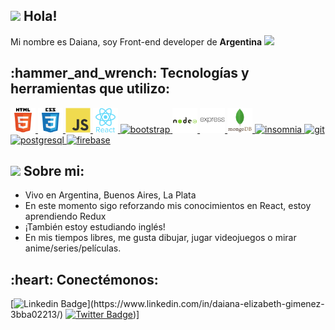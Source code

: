 <h2> <img src="https://emojis.slackmojis.com/emojis/images/1588315024/8823/hyperkitty.gif?1588315024" width="30" /> Hola! </h2>

Mi nombre es Daiana, soy Front-end developer de **Argentina** <img src="https://upload.wikimedia.org/wikipedia/commons/thumb/1/1a/Flag_of_Argentina.svg/1200px-Flag_of_Argentina.svg.png" width="28" />

<h2 align="left">:hammer_and_wrench: Tecnologías y herramientas que utilizo:</h2>

<p align="left">
    <a href="https://www.w3.org/html/" target="_blank"> <img src="https://raw.githubusercontent.com/devicons/devicon/master/icons/html5/html5-original-wordmark.svg" alt="html5" width="40" height="40"/> </a>
    <a href="https://www.w3schools.com/css/" target="_blank"> <img src="https://raw.githubusercontent.com/devicons/devicon/master/icons/css3/css3-original-wordmark.svg" alt="css3" width="40" height="40"/> </a>
    <a href="https://developer.mozilla.org/en-US/docs/Web/JavaScript" target="_blank"> <img src="https://raw.githubusercontent.com/devicons/devicon/master/icons/javascript/javascript-original.svg" alt="javascript" width="40" height="40"/> </a>
<a href="https://reactjs.org/" target="_blank"> <img src="https://raw.githubusercontent.com/devicons/devicon/master/icons/react/react-original-wordmark.svg" alt="react" width="40" height="40"/> </a>
<a href="https://getbootstrap.com/" target="_blank"> <img src="https://upload.wikimedia.org/wikipedia/commons/thumb/b/b2/Bootstrap_logo.svg/1200px-Bootstrap_logo.svg.png" alt="bootstrap" width="40" height="40"/> </a>
      <a href="https://nodejs.org" target="_blank"> <img src="https://raw.githubusercontent.com/devicons/devicon/master/icons/nodejs/nodejs-original-wordmark.svg" alt="nodejs" width="40" height="40"/> </a>
    <a href="https://expressjs.com" target="_blank"> <img src="https://raw.githubusercontent.com/devicons/devicon/master/icons/express/express-original-wordmark.svg" alt="express" width="40" height="40"/> </a>
    <a href="https://www.mongodb.com/" target="_blank"> <img src="https://raw.githubusercontent.com/devicons/devicon/master/icons/mongodb/mongodb-original-wordmark.svg" alt="mongodb" width="40" height="40"/> </a>
<a href="https://insomnia.rest/download" target="_blank"> <img src="https://seeklogo.com/images/I/insomnia-logo-A35E09EB19-seeklogo.com.png" alt="insomnia" width="40" height="40"/> </a>
<a href="https://git-scm.com/" target="_blank"> <img src="https://www.vectorlogo.zone/logos/git-scm/git-scm-icon.svg" alt="git" width="40" height="40"/> </a>
<a href="https://www.postgresql.org/" target="_blank"> <img src="https://upload.wikimedia.org/wikipedia/commons/thumb/2/29/Postgresql_elephant.svg/640px-Postgresql_elephant.svg.png" alt="postgresql" width="40" height="40"/> </a>
<a href="https://firebase.google.com/" target="_blank"> <img src="https://www.vectorlogo.zone/logos/firebase/firebase-icon.svg" alt="firebase" width="40" height="40"/> </a>
</p>

<h2 align="left"> <img src="https://media.giphy.com/media/mGcNjsfWAjY5AEZNw6/giphy.gif" width="50"> Sobre mi:</h2>

- Vivo en Argentina, Buenos Aires, La Plata
- En este momento sigo reforzando mis conocimientos en React, estoy aprendiendo Redux
- ¡También estoy estudiando inglés! 
- En mis tiempos libres, me gusta dibujar, jugar videojuegos o mirar anime/series/películas.

<h2 align="left">:heart: Conectémonos:</h2>

[![Linkedin Badge](https://img.shields.io/badge/-Daiana-blue?style=flat-square&logo=Linkedin&logoColor=white&link=[https://www.linkedin.com/in/imsivram1999/](https://www.linkedin.com/in/daiana-elizabeth-gimenez-3bba02213/))](https://www.linkedin.com/in/daiana-elizabeth-gimenez-3bba02213/)
[![Twitter Badge](https://img.shields.io/twitter/url/https/twitter.com/Nami_Ne09.svg?style=social&label=Follow%20%40Nami_Ne09)](https://www.twitter.com/Nami_Ne09))]
